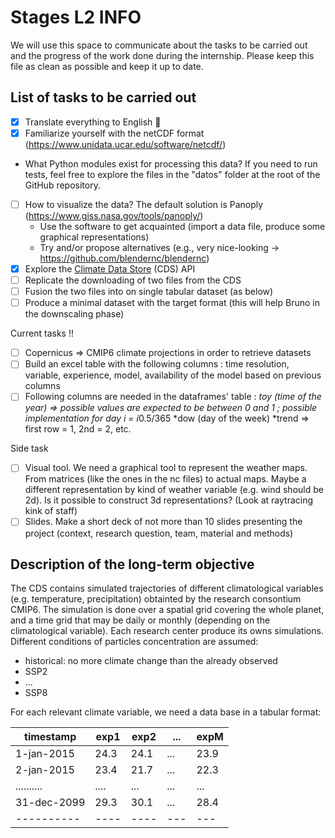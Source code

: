 # Stages L2 INFO

We will use this space to communicate about the tasks to be carried out and the progress of the work done during the internship. Please keep this file as clean as possible and keep it up to date.

## List of tasks to be carried out

- [x] Translate everything to English 🏴
- [X] Familiarize yourself with the netCDF format (https://www.unidata.ucar.edu/software/netcdf/)
- What Python modules exist for processing this data? If you need to run tests, feel free to explore the files in the "datos" folder at the root of the GitHub repository.
- [ ] How to visualize the data? The default solution is Panoply (https://www.giss.nasa.gov/tools/panoply/)
  - Use the software to get acquainted (import a data file, produce some graphical representations)
  - Try and/or propose alternatives (e.g., very nice-looking -> https://github.com/blendernc/blendernc)
- [X] Explore the [Climate Data Store](https://cds.climate.copernicus.eu/#!/home) (CDS) API
- [ ] Replicate the downloading of two files from the CDS
- [ ] Fusion the two files into on single tabular dataset (as below)
- [ ] Produce a minimal dataset with the target format (this will help Bruno in the downscaling phase)

Current tasks !!
- [ ] Copernicus => CMIP6 climate projections in order to retrieve datasets
- [ ] Build an excel table with the following columns : time resolution, variable, experience, model, availability of the model based on previous columns
- [ ] Following columns are needed in the dataframes' table :
*toy (time of the year) => possible values are expected to be between 0 and 1 ; possible implementation for day i = i*0.5/365
*dow (day of the week)
*trend => first row = 1, 2nd = 2, etc.

Side task
- [ ] Visual tool. We need a graphical tool to represent the weather maps. From matrices (like the ones in the nc files) to actual maps. Maybe a different representation by kind of weather variable (e.g. wind should be 2d). Is it possible to construct 3d representations? (Look at raytracing kink of staff)  
- [ ] Slides. Make a short deck of not more than 10 slides presenting the project (context, research question, team, material and methods)

## Description of the long-term objective 

The CDS contains simulated trajectories of different climatological variables (e.g. temperature, precipitation) obtainted by the research consontium CMIP6. The simulation is done over a spatial grid covering the whole planet, and a time grid that may be daily or monthly (depending on the climatological variable). Each research center produce its owns simulations. Different conditions of particles concentration are assumed:
- historical: no more climate change than the already observed
- SSP2
- ...
- SSP8

For each relevant climate variable, we need a data base in a tabular format:

timestamp  | exp1 | exp2  | ... | expM
---------- | ---- | ----- | --- | ---
1-jan-2015 |  24.3 | 24.1 | ... | 23.9
2-jan-2015 |  23.4 | 21.7 | ... | 22.3
.......... |  .... | ...  | ... | ...
31-dec-2099|  29.3 | 30.1 | ... | 28.4
---------- | ----  | ---- | --- | ---

